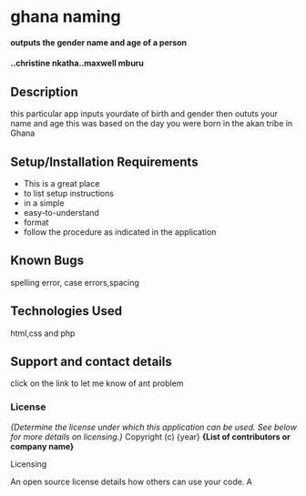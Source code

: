 # ghana naming
#### outputs the gender name and age of a person
#### ..christine nkatha..maxwell mburu
## Description
this particular app inputs yourdate of birth and gender then oututs your name and age this was based on the day you were born in the akan tribe in Ghana
## Setup/Installation Requirements
* This is a great place
* to list setup instructions
* in a simple
* easy-to-understand
* format
* follow the procedure as indicated in the application
## Known Bugs
spelling error, case errors,spacing 
## Technologies Used
html,css and php
## Support and contact details
 click on the link to let me know of ant problem
### License
*{Determine the license under which this application can be used.  See below for more details on licensing.}*
Copyright (c) {year} **{List of contributors or company name}**
  

Licensing

An open source license details how others can use your code. A
